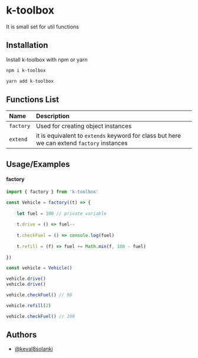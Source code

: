 
# k-toolbox

It is small set for util functions




## Installation

Install k-toolbox with npm or yarn

```bash
npm i k-toolbox
```
```bash
yarn add k-toolbox
```
## Functions List


| Name | Description                |
| :-------- | :------------------------- |
| `factory` | Used for creating object instances |
| `extend` | it is equivalent to `extends` keyword for class but here we can extend `factory` instances |




## Usage/Examples

#### factory
```javascript
import { factory } from 'k-toolbox'

const Vehicle = factory((t) => {
  
    let fuel = 100 // private variable
  
    t.drive = () => fuel--
  
    t.checkFuel = () => console.log(fuel)
  
    t.refill = (f) => fuel += Math.min(f, 100 - fuel)
  
})

const vehicle = Vehicle()

vehicle.drive()
vehicle.drive()

vehicle.checkFuel() // 98

vehicle.refill(2) 

vehicle.checkFuel() // 100

```


## Authors

- [@keval8solanki](https://github.com/keval8solanki)

